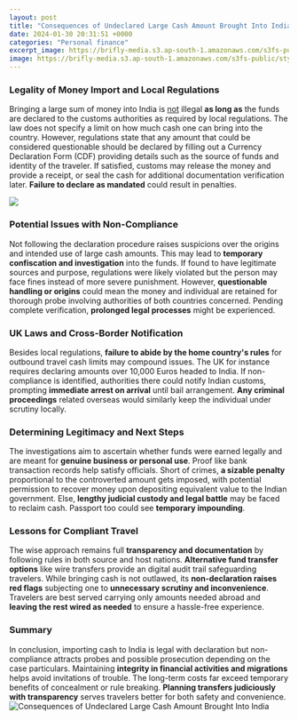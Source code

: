 ```yaml
---
layout: post
title: "Consequences of Undeclared Large Cash Amount Brought Into India"
date: 2024-01-30 20:31:51 +0000
categories: "Personal finance"
excerpt_image: https://brifly-media.s3.ap-south-1.amazonaws.com/s3fs-public/styles/large/public/article/2020-09/Assam.jpg?itok=r3RfnIib
image: https://brifly-media.s3.ap-south-1.amazonaws.com/s3fs-public/styles/large/public/article/2020-09/Assam.jpg?itok=r3RfnIib
---
```


### Legality of Money Import and Local Regulations
Bringing a large sum of money into India is [not](https://fistore.mysenprints.com/collection/alameda) illegal **as long as** the funds are declared to the customs authorities as required by local regulations. The law does not specify a limit on how much cash one can bring into the country. However, regulations state that any amount that could be considered questionable should be declared by filling out a Currency Declaration Form (CDF) providing details such as the source of funds and identity of the traveler. If satisfied, customs may release the money and provide a receipt, or seal the cash for additional documentation verification later. **Failure to declare as mandated** could result in penalties.

![](https://3.bp.blogspot.com/-q4j5NbqaEE8/WE7A8WEtBQI/AAAAAAAAHgk/SO8IX1hiPeEJWebRYziIuSr6amMswYQWwCLcB/s1600/Cash%2BLimit%2Bfor%2BTravelling%2Bin%2BIndia%2BINR%2Band%2BForeign%2BCurrency.png)
### Potential Issues with Non-Compliance 
Not following the declaration procedure raises suspicions over the origins and intended use of large cash amounts. This may lead to **temporary confiscation and investigation** into the funds. If found to have legitimate sources and purpose, regulations were likely violated but the person may face fines instead of more severe punishment. However, **questionable handling or origins** could mean the money and individual are retained for thorough probe involving authorities of both countries concerned. Pending complete verification, **prolonged legal processes** might be experienced. 
### UK Laws and Cross-Border Notification   
Besides local regulations, **failure to abide by the home country's rules** for outbound travel cash limits may compound issues. The UK for instance requires declaring amounts over 10,000 Euros headed to India. If non-compliance is identified, authorities there could notify Indian customs, prompting **immediate arrest on arrival** until bail arrangement. **Any criminal proceedings** related overseas would similarly keep the individual under scrutiny locally.
### Determining Legitimacy and Next Steps
The investigations aim to ascertain whether funds were earned legally and are meant for **genuine business or personal use**. Proof like bank transaction records help satisfy officials. Short of crimes, **a sizable penalty** proportional to the controverted amount gets imposed, with potential permission to recover money upon depositing equivalent value to the Indian government. Else, **lengthy judicial custody and legal battle** may be faced to reclaim cash. Passport too could see **temporary impounding**. 
### Lessons for Compliant Travel
The wise approach remains full **transparency and documentation** by following rules in both source and host nations. **Alternative fund transfer options** like wire transfers provide an digital audit trail safeguarding travelers. While bringing cash is not outlawed, its **non-declaration raises red flags** subjecting one to **unnecessary scrutiny and inconvenience**. Travelers are best served carrying only amounts needed abroad and **leaving the rest wired as needed** to ensure a hassle-free experience.
### Summary
In conclusion, importing cash to India is legal with declaration but non-compliance attracts probes and possible prosecution depending on the case particulars. Maintaining **integrity in financial activities and migrations** helps avoid invitations of trouble. The long-term costs far exceed temporary benefits of concealment or rule breaking. **Planning transfers judiciously with transparency** serves travelers better for both safety and convenience.
![Consequences of Undeclared Large Cash Amount Brought Into India](https://brifly-media.s3.ap-south-1.amazonaws.com/s3fs-public/styles/large/public/article/2020-09/Assam.jpg?itok=r3RfnIib)